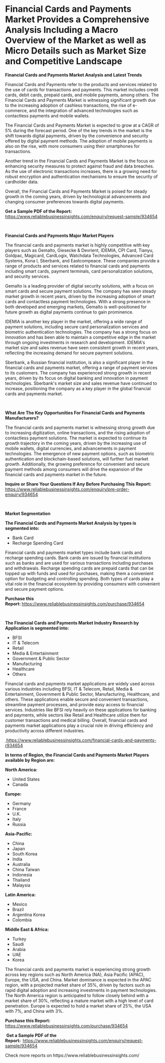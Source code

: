 <p><h1>Financial Cards and Payments Market Provides a Comprehensive Analysis Including a Macro Overview of the Market as well as Micro Details such as Market Size and Competitive Landscape</h1></p><p><strong>Financial Cards and Payments Market Analysis and Latest Trends</strong></p>
<p><p>Financial Cards and Payments refer to the products and services related to the use of cards for transactions and payments. This market includes credit cards, debit cards, prepaid cards, and mobile payments, among others. The Financial Cards and Payments Market is witnessing significant growth due to the increasing adoption of cashless transactions, the rise of e-commerce, and the integration of advanced technologies such as contactless payments and mobile wallets.</p><p>The Financial Cards and Payments Market is expected to grow at a CAGR of 5% during the forecast period. One of the key trends in the market is the shift towards digital payments, driven by the convenience and security offered by digital payment methods. The adoption of mobile payments is also on the rise, with more consumers using their smartphones for transactions.</p><p>Another trend in the Financial Cards and Payments Market is the focus on enhancing security measures to protect against fraud and data breaches. As the use of electronic transactions increases, there is a growing need for robust encryption and authentication mechanisms to ensure the security of cardholder data.</p><p>Overall, the Financial Cards and Payments Market is poised for steady growth in the coming years, driven by technological advancements and changing consumer preferences towards digital payments.</p></p>
<p><strong>Get a Sample PDF of the Report:&nbsp;</strong> <a href="https://www.reliablebusinessinsights.com/enquiry/request-sample/934654">https://www.reliablebusinessinsights.com/enquiry/request-sample/934654</a></p>
<p>&nbsp;</p>
<p><strong>Financial Cards and Payments Major Market Players</strong></p>
<p><p>The financial cards and payments market is highly competitive with key players such as Gemalto, Giesecke & Devrient, IDEMIA, CPI Card, Tianyu, Goldpac, Magicard, CardLogix, Watchdata Technologies, Advanced Card Systems, Kona I, Sberbank, and Eastcompeace. These companies provide a range of products and services related to financial cards and payments including smart cards, payment terminals, card personalization solutions, and security services.</p><p>Gemalto is a leading provider of digital security solutions, with a focus on smart cards and secure payment solutions. The company has seen steady market growth in recent years, driven by the increasing adoption of smart cards and contactless payment technologies. With a strong presence in both developed and emerging markets, Gemalto is well-positioned for future growth as digital payments continue to gain prominence.</p><p>IDEMIA is another key player in the market, offering a wide range of payment solutions, including secure card personalization services and biometric authentication technologies. The company has a strong focus on innovation and has been able to maintain a competitive edge in the market through ongoing investments in research and development. IDEMIA's market size and sales revenue have seen consistent growth in recent years, reflecting the increasing demand for secure payment solutions.</p><p>Sberbank, a Russian financial institution, is also a significant player in the financial cards and payments market, offering a range of payment services to its customers. The company has experienced strong growth in recent years, driven by its focus on digital banking and innovation in payment technologies. Sberbank's market size and sales revenue have continued to increase, positioning the company as a key player in the global financial cards and payments market.</p></p>
<p>&nbsp;</p>
<p><strong>What Are The Key Opportunities For Financial Cards and Payments Manufacturers?</strong></p>
<p><p>The financial cards and payments market is witnessing strong growth due to increasing digitization, online transactions, and the rising adoption of contactless payment solutions. The market is expected to continue its growth trajectory in the coming years, driven by the increasing use of mobile wallets, digital currencies, and advancements in payment technologies. The emergence of new payment options, such as biometric authentication and blockchain-based solutions, will further fuel market growth. Additionally, the growing preference for convenient and secure payment methods among consumers will drive the expansion of the financial cards and payments market in the future.</p></p>
<p><strong>Inquire or Share Your Questions If Any Before Purchasing This Report:</strong> <a href="https://www.reliablebusinessinsights.com/enquiry/pre-order-enquiry/934654">https://www.reliablebusinessinsights.com/enquiry/pre-order-enquiry/934654</a></p>
<p>&nbsp;</p>
<p><strong>Market Segmentation</strong></p>
<p><strong>The Financial Cards and Payments Market Analysis by types is segmented into:</strong></p>
<p><ul><li>Bank Card</li><li>Recharge Spending Card</li></ul></p>
<p><p>Financial cards and payments market types include bank cards and recharge spending cards. Bank cards are issued by financial institutions such as banks and are used for various transactions including purchases and withdrawals. Recharge spending cards are prepaid cards that can be topped up with funds and used for purchases, making them a convenient option for budgeting and controlling spending. Both types of cards play a vital role in the financial ecosystem by providing consumers with convenient and secure payment options.</p></p>
<p><strong>Purchase this Report:&nbsp;</strong><a href="https://www.reliablebusinessinsights.com/purchase/934654">https://www.reliablebusinessinsights.com/purchase/934654</a></p>
<p>&nbsp;</p>
<p><strong>The Financial Cards and Payments Market Industry Research by Application is segmented into:</strong></p>
<p><ul><li>BFSI</li><li>IT & Telecom</li><li>Retail</li><li>Media & Entertainment</li><li>Government & Public Sector</li><li>Manufacturing</li><li>Healthcare</li><li>Others</li></ul></p>
<p><p>Financial cards and payments market applications are widely used across various industries including BFSI, IT & Telecom, Retail, Media & Entertainment, Government & Public Sector, Manufacturing, Healthcare, and others. These applications enable secure and convenient transactions, streamline payment processes, and provide easy access to financial services. Industries like BFSI rely heavily on these applications for banking and payments, while sectors like Retail and Healthcare utilize them for customer transactions and medical billing. Overall, financial cards and payments market applications play a crucial role in driving efficiency and productivity across different industries.</p></p>
<p><a href="https://www.reliablebusinessinsights.com/financial-cards-and-payments-r934654">&nbsp;https://www.reliablebusinessinsights.com/financial-cards-and-payments-r934654</a></p>
<p><strong>In terms of Region, the Financial Cards and Payments Market Players available by Region are:</strong></p>
<p>
    <p> <strong> North America: </strong>
        <ul>
            <li>United States</li>
            <li>Canada</li>
        </ul>
        </p> 
    <p> <strong> Europe: </strong>
        <ul>
            <li>Germany</li>
            <li>France</li>
            <li>U.K.</li>
            <li>Italy</li>
            <li>Russia</li>
        </ul>
        </p> 
    <p> <strong> Asia-Pacific: </strong>
        <ul>
            <li>China</li>
            <li>Japan</li>
            <li>South Korea</li>
            <li>India</li>
            <li>Australia</li>
            <li>China Taiwan</li>
            <li>Indonesia</li>
            <li>Thailand</li>
            <li>Malaysia</li>
        </ul>
        </p> 
    <p> <strong> Latin America: </strong>
        <ul>
            <li>Mexico</li>
            <li>Brazil</li>
            <li>Argentina Korea</li>
            <li>Colombia</li>
        </ul>
        </p> 
    <p> <strong> Middle East & Africa: </strong>
        <ul>
            <li>Turkey</li>
            <li>Saudi</li>
            <li>Arabia</li>
            <li>UAE</li>
            <li>Korea</li>
        </ul>
    </p>
    </p>
<p><p>The financial cards and payments market is experiencing strong growth across key regions such as North America (NA), Asia Pacific (APAC), Europe, the USA, and China. Market dominance is expected in the APAC region, with a projected market share of 35%, driven by factors such as rapid digital adoption and increasing investments in payment technologies. The North America region is anticipated to follow closely behind with a market share of 30%, reflecting a mature market with a high level of card penetration. Europe is expected to hold a market share of 25%, the USA with 7%, and China with 3%.</p></p>
<p><strong>Purchase this Report: </strong><a href="https://www.reliablebusinessinsights.com/purchase/934654">https://www.reliablebusinessinsights.com/purchase/934654</a></p>
<p>&nbsp;<strong>Get a Sample PDF of the Report:&nbsp;&nbsp;</strong><a href="https://www.reliablebusinessinsights.com/enquiry/request-sample/934654">https://www.reliablebusinessinsights.com/enquiry/request-sample/934654</a></p>
<p><strong></strong></p>
<p>Check more reports on https://www.reliablebusinessinsights.com/</p>